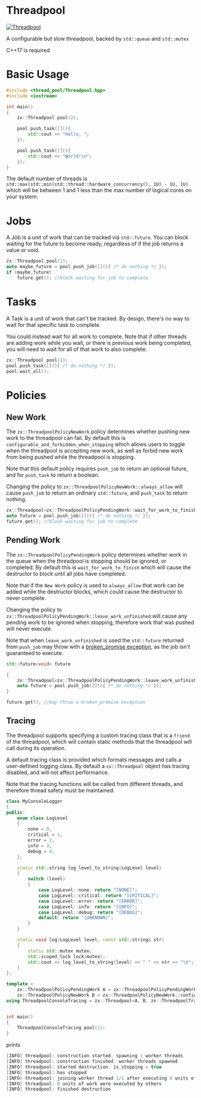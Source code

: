 # Threadpool

[![Threadpool](https://github.com/Zephilinox/Threadpool/actions/workflows/threadpool.yml/badge.svg)](https://github.com/Zephilinox/Threadpool/actions/workflows/threadpool.yml)

A configurable but slow threadpool, backed by `std::queue` and `std::mutex`

C++17 is required

# Basic Usage

```cpp
#include <thread_pool/Threadpool.hpp>
#include <iostream>

int main()
{
    zx::Threadpool pool(2);

    pool.push_task([](){
        std::cout << "Hello, ";
    });

    pool.push_task([](){
        std::cout << "World!\n";
    });
}
```

The default number of threads is `std::max(std::min(std::thread::hardware_concurrency(), 1U) - 1U, 1U)` which will be between 1 and 1 less than the max number of logical cores on your system.

# Jobs

A Job is a unit of work that can be tracked via `std::future`.
You can block waiting for the future to become ready, regardless of if the job returns a value or void.

```cpp
zx::Threadpool pool(1);
auto maybe_future = pool.push_job([](){ /* do nothing */ });
if (maybe_future)
    future.get(); //block waiting for job to complete
```

# Tasks

A Task is a unit of work that can't be tracked.
By design, there's no way to wait for that specific task to complete.

You could instead wait for all work to complete. Note that if other threads are adding work while you wait, or there is previous work being completed, you will need to wait for all of that work to also complete.

```cpp
zx::Threadpool pool(1);
pool.push_task([](){ /* do nothing */ });
pool.wait_all();
```

# Policies

## New Work

The `zx::ThreadpoolPolicyNewWork` policy determines whether pushing new work to the threadpool can fail. By default this is `configurable_and_forbidden_when_stopping` which allows users to toggle when the threadpool is accepting new work, as well as forbid new work from being pushed while the threadpool is stopping.

Note that this default policy requires `push_job` to return an optional future, and for `push_task` to return a boolean.

Changing the policy to `zx::ThreadpoolPolicyNewWork::always_allow` will cause `push_job` to return an ordinary `std::future`, and `push_task` to return nothing.

```cpp
zx::Threadpool<zx::ThreadpoolPolicyPendingWork::wait_for_work_to_finish, zx::ThreadpoolPolicyNewWork::always_allow> pool(1);
auto future = pool.push_job([](){ /* do nothing */ });
future.get(); //block waiting for job to complete
```

## Pending Work

The `zx::ThreadpoolPolicyPendingWork` policy determines whether work in the queue when the threadpool is stopping should be ignored, or completed. By default this is `wait_for_work_to_finish` which will cause the destructor to block until all jobs have completed.

Note that if the `New Work` policy is used to `always_allow` that work can be added while the destructor blocks, which could cause the destructor to never complete.

Changing the policy to `zx::ThreadpoolPolicyPendingWork::leave_work_unfinished` will cause any pending work to be ignored when stopping, therefore work that was pushed will never execute.

Note that when `leave_work_unfinished` is used the `std::future` returned from `push_job` may throw with a [broken_promise exception](https://en.cppreference.com/w/cpp/thread/future_errc), as the job isn't guaranteed to execute.

```cpp
std::future<void> future

{
    zx::Threadpool<zx::ThreadpoolPolicyPendingWork::leave_work_unfinished> pool(1);
    auto future = pool.push_job([](){ /* do nothing */ });
}

future.get(); //may throw a broken_promise exception
```

## Tracing

The threadpool supports specifying a custom tracing class that is a `friend` of the threadpool, which will contain static methods that the threadpool will call during its operation.

A default tracing class is provided which formats messages and calls a user-defined logging class. By default a `zx::Threadpool` object has tracing disabled, and will not affect performance.

Note that the tracing functions will be called from different threads, and therefore thread safety must be maintained.

```cpp
class MyConsoleLogger
{
public:
    enum class LogLevel
    {
        none = 0,
        critical = 1,
        error = 2,
        info = 3,
        debug = 4,
    };

    static std::string log_level_to_string(LogLevel level)
    {
        switch (level)
        {
            case LogLevel::none: return "[NONE]";
            case LogLevel::critical: return "[CRITICAL]";
            case LogLevel::error: return "[ERROR]";
            case LogLevel::info: return "[INFO]";
            case LogLevel::debug: return "[DEBUG]";
            default: return "[UNKNOWN]";
        }
    }

    static void log(LogLevel level, const std::string& str)
    {
        static std::mutex mutex;
        std::scoped_lock lock(mutex);
        std::cout << log_level_to_string(level) << " " << str << "\n";
    }
};

template <
    zx::ThreadpoolPolicyPendingWork A = zx::ThreadpoolPolicyPendingWork::wait_for_work_to_finish,
    zx::ThreadpoolPolicyNewWork B = zx::ThreadpoolPolicyNewWork::configurable_and_forbidden_when_stopping>
using ThreadpoolConsoleTracing = zx::Threadpool<A, B, zx::ThreadpoolTracingLogger<MyConsoleLogger>>;


int main()
{
    ThreadpoolConsoleTracing pool(1);
}
```

prints

```cpp
[INFO] threadpool: construction started. spawning 1 worker threads
[INFO] threadpool: construction finished. worker threads spawned
[INFO] threadpool: started destruction. is_stopping = true
[INFO] threadpool: has stopped
[INFO] threadpool: joining worker thread 1/1 after executing 0 units of work
[INFO] threadpool: 0 units of work were executed by others
[INFO] threadpool: finished destruction
```